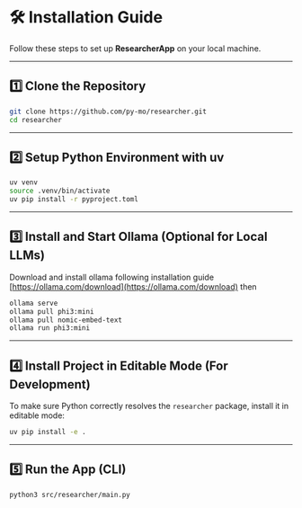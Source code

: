 # 🛠 Installation Guide

Follow these steps to set up **ResearcherApp** on your local machine.

---

## 1️⃣ Clone the Repository

```bash
git clone https://github.com/py-mo/researcher.git
cd researcher
```
---

## 2️⃣ Setup Python Environment with uv
```bash
uv venv
source .venv/bin/activate
uv pip install -r pyproject.toml
```
---

## 3️⃣ Install and Start Ollama (Optional for Local LLMs)
Download and install ollama following installation guide [https://ollama.com/download](https://ollama.com/download)
then
```bash
ollama serve
ollama pull phi3:mini
ollama pull nomic-embed-text
ollama run phi3:mini
```
---

## 4️⃣ Install Project in Editable Mode (For Development)

To make sure Python correctly resolves the `researcher` package, install it in editable mode:

```bash
uv pip install -e .
```

---

## 5️⃣ Run the App (CLI)
```bash
python3 src/researcher/main.py
```
